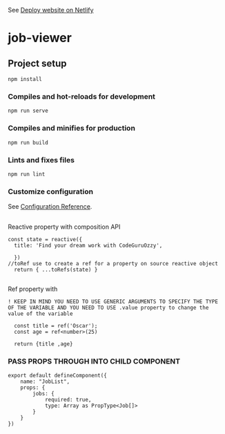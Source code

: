 See [Deploy website on Netlify](https://fanciful-chimera-360946.netlify.app/)

# job-viewer

## Project setup
```
npm install
```

### Compiles and hot-reloads for development
```
npm run serve
```

### Compiles and minifies for production
```
npm run build
```

### Lints and fixes files
```
npm run lint
```

### Customize configuration
See [Configuration Reference](https://cli.vuejs.org/config/).

##
Reactive property with composition API
```
const state = reactive({
  title: 'Find your dream work with CodeGuruOzzy',

  })
//toRef use to create a ref for a property on source reactive object
  return { ...toRefs(state) }
```

## 
Ref property with 
```
! KEEP IN MIND YOU NEED TO USE GENERIC ARGUMENTS TO SPECIFY THE TYPE OF THE VARIABLE AND YOU NEED TO USE .value property to change the value of the variable 

  const title = ref('Oscar');
  const age = ref<number>(25)

  return {title ,age}
```
### PASS PROPS THROUGH INTO CHILD COMPONENT
```
export default defineComponent({
    name: "JobList",
    props: {
        jobs: {
            required: true,
            type: Array as PropType<Job[]>
        }
    }
})
```
